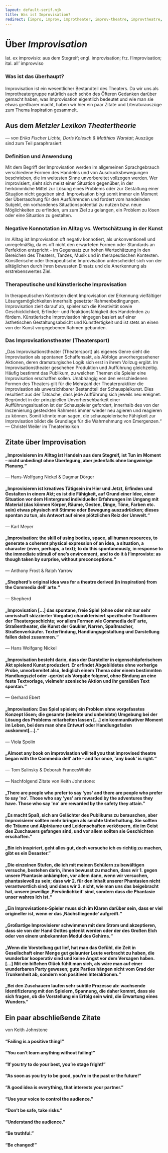 ```yaml
---  
layout: default-serif.njk  
title: Was ist Improvisation?  
redirect: [impro, improv, improtheater, improv-theatre, improvtheatre, definition, quotes, authors, zitate, autoren, literature, literatur]  
---  
```

  
<div class="font-serif text-justify">  
  
# Über <i>Improvisation</i>
<span class="text-sm italic">lat. ex improvisio: aus dem Stegreif; engl. improvisation; frz. l’improvisation; ital. all’ improvviso</span>  

### Was ist das überhaupt?

#### 

Improvisation ist ein wesentlicher Bestandteil des Theaters. Da wir uns als Improtheatergruppe natürlich auch schön des Öfteren Gedanken darüber gemacht haben, was Improvisation eigentlich bedeutet und wie man sie etwas greifbarer macht, haben wir hier ein paar Zitate und Literaturauszüge zum Thema Inspiration gesammelt.

## Aus dem <i>Metzler Lexikon Theatertheorie</i>  

&mdash;<span class="text-sm"> *von Erika Fischer Lichte, Doris Kolesch & Matthias Warstat*; Auszüge sind zum Teil paraphrasiert</span>  
    
### Definition und Anwendung  
Mit dem Begriff der Improvisation werden im allgemeinen Sprachgebrauch verschiedene Formen des Handelns und von Ausdrucksbewegungen beschrieben, die im weitesten Sinne unvorbereitet vollzogen werden. Wer improvisiert, sieht sich meist einer Situation gegenüber, in der herkömmliche Mittel zur Lösung eines Problems oder zur Gestaltung einer Situation nicht gegeben sind. Improvisation birgt somit immer ein Moment der Überraschung für den Ausführenden und fordert vom handelnden Subjekt, ein vorhandenes Situationspotential zu nutzen bzw. neue Möglichkeiten zu erfinden, um zum Ziel zu gelangen, ein Problem zu lösen oder eine Situation zu gestalten.  
  
### Negative Konnotation im Alltag vs. Wertschätzung in der Kunst  
Im Alltag ist Improvisation oft negativ konnotiert, als unkonventionell und unregelmäßig, da es oft nicht den erwarteten Formen oder Standards an Perfektion entspricht - im Gegensatz zur hohen Wertschätzung in den Bereichen des Theaters, Tanzes, Musik und in therapeutischen Kontexten. Künstlerische oder therapeutische Improvisation unterscheidet sich von der alltäglichen durch ihren bewussten Einsatz und die Anerkennung als erstrebenswertes Ziel.  
  
### Therapeutische und künstlerische Improvisation  
In therapeutischen Kontexten dient Improvisation der Erkennung vielfältiger Lösungsmöglichkeiten innerhalb gesetzter Rahmenbedingungen. Improvisation zielt darauf ab, spielerisch die Kreativität sowie Geschicklichkeit, Erfinder- und Reaktionsfähigkeit des Handelnden zu fördern. Künstlerische Improvisation hingegen basiert auf einer ästhetischen Gestaltungsabsicht und Kunstfertigkeit und ist stets an einen von der Kunst vorgegebenen Rahmen gebunden.  
  
### Das Improvisationstheater (Theatersport)  
„Das Improvisationstheater (Theatersport) als eigenes Genre sieht die Improvisation als spontanen Schaffensakt, als Abfolge unvorhergesehener Aktionen, deren dramaturgische Logik sich erst in ihrem Vollzug ergibt. Im Improvisationstheater geschehen Produktion und Aufführung gleichzeitig. Häufig bestimmt das Publikum, zu welchen Themen die Spieler eine Improvisation erschaffen sollen. Unabhängig von den verschiedenen Formen des Theaters gilt für die Mehrzahl der Theaterpraktiker die Improvisation als unverzichtbarer Bestandteil der Schauspielkunst. Dies resultiert aus der Tatsache, dass jede Aufführung sich jeweils neu ereignet. Begründet in der prinzipiellen Unvorhersehbarkeit einer Aufführungssituation ist der Schauspieler gefordert, innerhalb des von der Inszenierung gesteckten Rahmens immer wieder neu agieren und reagieren zu können. Somit könnte man sagen, die schauspielerische Fähigkeit zur Improvisation bildet die Grundlage für die Wahrnehmung von Emergenzen.“  
&mdash; <span class="text-sm">Christel Weiler im Theaterlexikon</span>  
  
## Zitate über Improvisation  
  
<h4 class="font-light italic">„Improvisieren im Alltag ist Handeln aus dem Stegreif, ist Tun im Moment – nicht unbedingt ohne Überlegung, aber jedenfalls ohne langwierige Planung.“</h4>  
&mdash; <span class="text-sm">Hans-Wolfgang Nickel & Dagmar Dörger</span>  
  
<h4 class="font-light italic">„Improvisieren ist kreatives Tätigsein im Hier und Jetzt, Erfinden und Gestalten in einem Akt; es ist die Fähigkeit, auf Grund einer Idee, einer Situation vor dem Hintergrund individueller Erfahrungen im Umgang mit Material (das können Körper, Räume, Gesten, Dinge, Töne, Farben etc. sein) etwas physisch mit Stimme oder Bewegung auszudrücken; dieses spontan zu tun, als Antwort auf einen plötzlichen Reiz der Umwelt.“</h4>  
&mdash; <span class="text-sm">Karl Meyer</span>  
  
<h4 class="font-light italic">„Improvisation: the skill of using bodies, space, all human resources, to generate a coherent physical expression of an idea, a situation, a character (even, perhaps, a text); to do this spontaneously, in response to the immediate stimuli of one’s environment, and to do it à l’improviste: as though taken by surprise, without preconceptions.“</h4>  
&mdash; <span class="text-sm">Anthony Frost & Ralph Yarrow</span>  
  
<h4 class="font-light italic">„Shepherd’s original idea was for a theatre derived (in inspiration) from the Commedia dell’ arte.“</h4>  
&mdash; <span class="text-sm">Shepherd</span>  
  
<h4 class="font-light italic">„Improvisation [...] das spontane, freie Spiel (ohne oder mit nur sehr umrisshaft skizzierter Vorgabe) charakterisiert spezifische Traditionen der Theatergeschichte; vor allem Formen wie Commedia dell’ arte, Straßentheater, die Kunst der Gaukler, Narren, Spaßmacher, Straßenverkäufer. Texterfindung, Handlungsgestaltung und Darstellung fallen dabei zusammen.“</h4>  
&mdash; <span class="text-sm">Hans Wolfgang Nickel</span>  
  
<h4 class="font-light italic">„Improvisation besteht darin, dass der Darsteller in eigenschöpferischem Akt spielend Kunst produziert. Er erfindet Abgebildetes ohne vorherige Probe, unvorbereitet also, lediglich einem Thema oder einem bestimmten Handlungsziel oder -gerüst als Vorgabe folgend, ohne Bindung an eine feste Textvorlage, vielmehr szenische Aktion und ihr gemäßen Text spontan.“</h4>  
&mdash; <span class="text-sm">Gerhard Ebert</span>  
  
<h4 class="font-light italic">„Improvisation: Das Spiel spielen; ein Problem ohne vorgefasstes Konzept lösen; die gesamte (belebte und unbelebte) Umgebung bei der Lösung des Problems mitarbeiten lassen [...] ein kommunikativer Moment im Leben, bei dem man ohne Entwurf oder Handlungsfaden auskommt[...].“</h4>  
&mdash; <span class="text-sm">Viola Spolin</span>  
  
<h4 class="font-light italic">„Almost any book on improvisation will tell you that improvised theatre began with the Commedia dell’ arte – and for once, 'any book' is right.“</h4>  
&mdash; <span class="text-sm">Tom Salinsky & Deborah FrancesWhite</span>  
  
#### 
<div class="text-md mb-4 mt-8">&mdash; Nachfolgend Zitate von Keith Johnstone:</div>  
<h4 class="font-light italic mt-4">„There are people who prefer to say 'yes' and there are people who prefer to say 'no'. Those who say 'yes' are rewarded by the adventures they have. Those who say 'no' are rewarded by the safety they attain.”</h4>  
<!-- &mdash; <span class="text-sm">Keith Johnstone</span>   -->
  
<h4 class="font-light italic">„Es macht Spaß, sich am Gelächter des Publikums zu berauschen, aber Improvisierer sollten mehr bringen als seichte Unterhaltung. Sie sollten die Träume und Alpträume und Leidenschaften verkörpern, die im Geist des Zuschauers gefangen sind, und vor allem sollten sie Geschichten erschaffen.”</h4>  
<!-- &mdash; <span class="text-sm">Keith Johnstone</span>   -->

<h4 class="font-light italic">„Bin ich inspiriert, geht alles gut, doch versuche ich es richtig zu machen, gibt es ein Desaster.”</h4>  
<!-- &mdash; <span class="text-sm">Keith Johnstone</span>   -->

<h4 class="font-light italic">„Die einzelnen Stufen, die ich mit meinen Schülern zu bewältigen versuche, bestehen darin, ihnen bewusst zu machen, dass wir 1. gegen unsere Phantasie ankämpfen, vor allem dann, wenn wir versuchen, phantasievoll zu sein; dass wir 2. für den Inhalt unserer Phantasien nicht verantwortlich sind; und dass wir 3. nicht, wie man uns das beigebracht hat, unsere jeweilige ‚Persönlichkeit‘ sind, sondern dass die Phantasie unser wahres Ich ist.“</h4>  
<!-- &mdash; <span class="text-sm">Keith Johnstone</span>   -->

<h4 class="font-light italic">„Ein Improvisations-Spieler muss sich im Klaren darüber sein, dass er viel origineller ist, wenn er das ‚Nächstliegende‘ aufgreift.“</h4>  
<!-- &mdash; <span class="text-sm">Keith Johnstone</span>   -->

<h4 class="font-light italic">„Großartige Improvisierer schwimmen mit dem Strom und akzeptieren, dass sie von der Hand Gottes gelenkt werden oder der des Großen Elch oder von einem unbekannten Modul des Gehirns.“</h4>  
<!-- &mdash; <span class="text-sm">Keith Johnstone</span>   -->

<h4 class="font-light italic">„Wenn die Vorstellung gut lief, hat man das Gefühl, die Zeit in Gesellschaft einer Menge gut gelaunter Leute verbracht zu haben, die wunderbar kooperativ sind und keine Angst vor dem Versagen haben. [...] Mit ein bißchen Glück fühlt man sich, als wäre man auf einer wunderbaren Party gewesen; gute Parties hängen nicht vom Grad der Trunkenheit ab, sondern von positiven Interaktionen.“</h4>  
<!-- &mdash; <span class="text-sm">Keith Johnstone</span>   -->

<h4 class="font-light italic">„Bei den Zuschauern laufen sehr subtile Prozesse ab: wachsende Identifizierung mit den Spielern, Spannung, die daher kommt, dass sie sich fragen, ob die Vorstellung ein Erfolg sein wird, die Erwartung eines Wunders.”</h4>  
<!-- &mdash; <span class="text-sm">Keith Johnstone</span>   -->

## Ein paar abschließende Zitate  
<div class="text-md -mt-4">von Keith Johnstone</div>  
<h4 class="font-light italic">“Failing is a positive thing!”</h4>  
<h4 class="font-light italic">“You can’t learn anything without failing!”</h4>  
<h4 class="font-light italic">“If you try to do your best, you’re stage fright!”</h4>  
<h4 class="font-light italic">“As soon as you try to be good, you’re in the past or the future!”</h4>  
<h4 class="font-light italic">“A good idea is everything, that interests your partner.”</h4>  
<h4 class="font-light italic">“Use your voice to control the audience.”</h4>
<h4 class="font-light italic">“Don’t be safe, take risks.” </h4>  
<h4 class="font-light italic">“Understand the audience.”</h4>  
<h4 class="font-light italic">“Be truthful.”</h4>  
<h4 class="font-light italic">“Be changed!”</h4>  
  
</div>